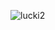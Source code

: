 ![lucki2](https://user-images.githubusercontent.com/112445400/236646778-fbcd48ef-8680-4af7-80e9-2371dfaee22b.gif)
